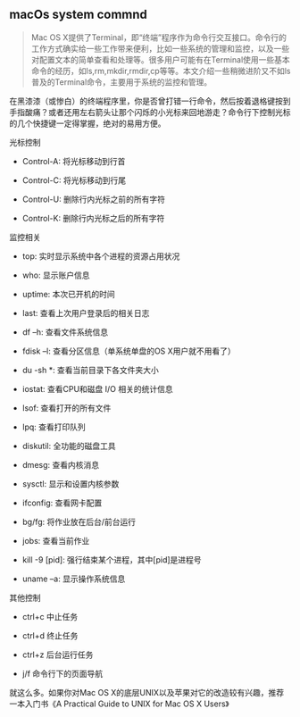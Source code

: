 ## macOs system commnd

> Mac OS X提供了Terminal，即“终端”程序作为命令行交互接口。命令行的工作方式确实给一些工作带来便利，比如一些系统的管理和监控，以及一些对配置文本的简单查看和处理等。很多用户可能有在Terminal使用一些基本命令的经历，如ls,rm,mkdir,rmdir,cp等等。本文介绍一些稍微进阶又不如ls普及的Terminal命令，主要用于系统的监控和管理。

在黑漆漆（或惨白）的终端程序里，你是否曾打错一行命令，然后按着退格键按到手指酸痛？或者还用左右箭头让那个闪烁的小光标来回地游走？命令行下控制光标的几个快捷键一定得掌握，绝对的易用方便。

光标控制

* Control-A: 将光标移动到行首

* Control-C: 将光标移动到行尾

* Control-U: 删除行内光标之前的所有字符

* Control-K: 删除行内光标之后的所有字符

监控相关

* top: 实时显示系统中各个进程的资源占用状况

* who: 显示账户信息

* uptime: 本次已开机的时间

* last: 查看上次用户登录后的相关日志

* df –h: 查看文件系统信息

* fdisk –l: 查看分区信息（单系统单盘的OS X用户就不用看了）

* du -sh *: 查看当前目录下各文件夹大小

* iostat: 查看CPU和磁盘 I/O 相关的统计信息

* lsof: 查看打开的所有文件

* lpq: 查看打印队列

* diskutil: 全功能的磁盘工具

* dmesg: 查看内核消息

* sysctl: 显示和设置内核参数

* ifconfig: 查看网卡配置

* bg/fg: 将作业放在后台/前台运行

* jobs: 查看当前作业

* kill -9 [pid]: 强行结束某个进程，其中[pid]是进程号

* uname –a: 显示操作系统信息

其他控制

* ctrl+c 中止任务

* ctrl+d 终止任务

* ctrl+z 后台运行任务

* j/f 命令行下的页面导航

就这么多。如果你对Mac OS X的底层UNIX以及苹果对它的改造较有兴趣，推荐一本入门书《A Practical Guide to UNIX for Mac OS X Users》
